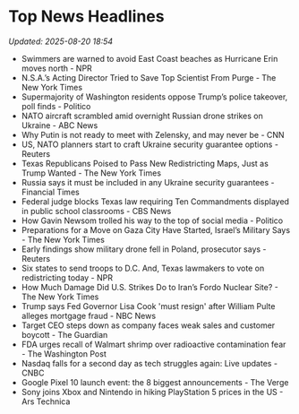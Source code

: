 # Top News Headlines

_Updated: 2025-08-20 18:54_

- Swimmers are warned to avoid East Coast beaches as Hurricane Erin moves north - NPR
- N.S.A.’s Acting Director Tried to Save Top Scientist From Purge - The New York Times
- Supermajority of Washington residents oppose Trump’s police takeover, poll finds - Politico
- NATO aircraft scrambled amid overnight Russian drone strikes on Ukraine - ABC News
- Why Putin is not ready to meet with Zelensky, and may never be - CNN
- US, NATO planners start to craft Ukraine security guarantee options - Reuters
- Texas Republicans Poised to Pass New Redistricting Maps, Just as Trump Wanted - The New York Times
- Russia says it must be included in any Ukraine security guarantees - Financial Times
- Federal judge blocks Texas law requiring Ten Commandments displayed in public school classrooms - CBS News
- How Gavin Newsom trolled his way to the top of social media - Politico
- Preparations for a Move on Gaza City Have Started, Israel’s Military Says - The New York Times
- Early findings show military drone fell in Poland, prosecutor says - Reuters
- Six states to send troops to D.C. And, Texas lawmakers to vote on redistricting today - NPR
- How Much Damage Did U.S. Strikes Do to Iran’s Fordo Nuclear Site? - The New York Times
- Trump says Fed Governor Lisa Cook 'must resign' after William Pulte alleges mortgage fraud - NBC News
- Target CEO steps down as company faces weak sales and customer boycott - The Guardian
- FDA urges recall of Walmart shrimp over radioactive contamination fear - The Washington Post
- Nasdaq falls for a second day as tech struggles again: Live updates - CNBC
- Google Pixel 10 launch event: the 8 biggest announcements - The Verge
- Sony joins Xbox and Nintendo in hiking PlayStation 5 prices in the US - Ars Technica